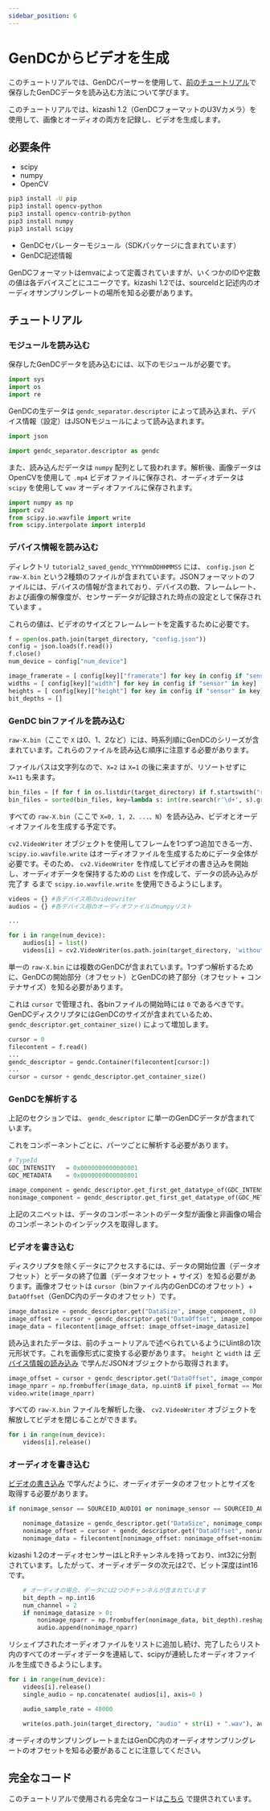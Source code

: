 ```yaml
---
sidebar_position: 6
---
```

# GenDCからビデオを生成

 このチュートリアルでは、GenDCパーサーを使用して、[前のチュートリアル](save-gendc)で保存したGenDCデータを読み込む方法について学びます。

 このチュートリアルでは、kizashi 1.2（GenDCフォーマットのU3Vカメラ）を使用して、画像とオーディオの両方を記録し、ビデオを生成します。

 ## 必要条件

 * scipy
 * numpy
 * OpenCV

 ```bash
 pip3 install -U pip
 pip3 install opencv-python
 pip3 install opencv-contrib-python
 pip3 install numpy
 pip3 install scipy
 ```

 * GenDCセパレーターモジュール（SDKパッケージに含まれています）
 * GenDC記述情報

 GenDCフォーマットはemvaによって定義されていますが、いくつかのIDや定数の値は各デバイスごとにユニークです。kizashi 1.2では、sourceIdと記述内のオーディオサンプリングレートの場所を知る必要があります。


 ## チュートリアル

 ### モジュールを読み込む

 保存したGenDCデータを読み込むには、以下のモジュールが必要です。

 ```python
 import sys
 import os
 import re
 ```

 GenDCの生データは `gendc_separator.descriptor` によって読み込まれ、デバイス情報（設定）はJSONモジュールによって読み込まれます。

 ```python
 import json

 import gendc_separator.descriptor as gendc
 ```

 また、読み込んだデータは `numpy` 配列として扱われます。解析後、画像データはOpenCVを使用して `.mp4` ビデオファイルに保存され、オーディオデータは `scipy` を使用して `wav` オーディオファイルに保存されます。

 ```python
 import numpy as np
 import cv2
 from scipy.io.wavfile import write
 from scipy.interpolate import interp1d
 ```

 ### デバイス情報を読み込む

 ディレクトリ `tutorial2_saved_gendc_YYYYmmDDHHMMSS` には、 `config.json` と `raw-X.bin` という2種類のファイルが含まれています。JSONフォーマットのファイルには、デバイスの情報が含まれており、デバイスの数、フレームレート、および画像の解像度が、センサーデータが記録された時点の設定として保存されています
。

 これらの値は、ビデオのサイズとフレームレートを定義するために必要です。

 ```python
 f = open(os.path.join(target_directory, "config.json"))
 config = json.loads(f.read())
 f.close()
 num_device = config["num_device"]

 image_framerate = [ config[key]["framerate"] for key in config if "sensor" in key]
 widths = [ config[key]["width"] for key in config if "sensor" in key]
 heights = [ config[key]["height"] for key in config if "sensor" in key]
 bit_depths = []
 ```

 ### GenDC binファイルを読み込む

 `raw-X.bin`（ここで `X` は0、1、2など）には、時系列順にGenDCのシリーズが含まれています。これらのファイルを読み込む順序に注意する必要があります。

 ファイルパスは文字列なので、`X=2` は `X=1` の後に来ますが、リソートせずに `X=11` も来ます。

 ```python
 bin_files = [f for f in os.listdir(target_directory) if f.startswith("raw-") and f.endswith(".bin")]
 bin_files = sorted(bin_files, key=lambda s: int(re.search(r'\d+', s).group()))
 ```

 すべての `raw-X.bin`（ここで `X=0, 1, 2、...、N`）を読み込み、ビデオとオーディオファイルを生成する予定です。

 `cv2.VideoWriter` オブジェクトを使用してフレームを1つずつ追加できる一方、 `scipy.io.wavfile.write` はオーディオファイルを生成するためにデータ全体が必要です。そのため、 `cv2.VideoWriter` を作成してビデオの書き込みを開始し、オーディオデータを保持するための `List` を作成して、データの読み込みが完了す 
るまで `scipy.io.wavfile.write` を使用できるようにします。

 ```python
 videos = {} #各デバイス用のvideowriter
 audios = {} #各デバイス用のオーディオファイルのnumpyリスト

 ...

 for i in range(num_device):
     audios[i] = list()
     videos[i] = cv2.VideoWriter(os.path.join(target_directory, 'without_audio' + str(i) + '.mp4'), cv2.VideoWriter_fourcc(*'mp4v'), image_framerate[i], (widths[i], heights[i]), False)
 ```

 単一の `raw-X.bin` には複数のGenDCが含まれています。1つずつ解析するために、GenDCの開始部分（オフセット）とGenDCの終了部分（オフセット + コンテナサイズ）を知る必要があります。

 これは `cursor` で管理され、各binファイルの開始時には `0` であるべきです。GenDCディスクリプタにはGenDCのサイズが含まれているため、 `gendc_descriptor.get_container_size()` によって増加します。

 ```python
 cursor = 0
 filecontent = f.read()
 ...
 gendc_descriptor = gendc.Container(filecontent[cursor:])
 ...
 cursor = cursor + gendc_descriptor.get_container_size()
 ```

 ### GenDCを解析する

 上記のセクションでは、 `gendc_descriptor` に単一のGenDCデータが含まれています。

 これをコンポーネントごとに、パーツごとに解析する必要があります。

 ```python
 # TypeId
 GDC_INTENSITY   = 0x0000000000000001
 GDC_METADATA    = 0x0000000000008001

 image_component = gendc_descriptor.get_first_get_datatype_of(GDC_INTENSITY)
 nonimage_component = gendc_descriptor.get_first_get_datatype_of(GDC_METADATA)
 ```
 上記のスニペットは、データのコンポーネントのデータ型が画像と非画像の場合のコンポーネントのインデックスを取得します。

 ### ビデオを書き込む

 ディスクリプタを除くデータにアクセスするには、データの開始位置（データオフセット）とデータの終了位置（データオフセット + サイズ）を知る必要があります。画像オフセットは `cursor`（binファイル内のGenDCのオフセット）+ `DataOffset`（GenDC内のデータのオフセット）です。

 ```python
 image_datasize = gendc_descriptor.get("DataSize", image_component, 0)
 image_offset = cursor + gendc_descriptor.get("DataOffset", image_component, 0)
 image_data = filecontent[image_offset: image_offset+image_datasize]
 ```

 読み込まれたデータは、前のチュートリアルで述べられているようにUint8の1次元形状です。これを画像形式に変換する必要があります。 `height` と `width` は [デバイス情報の読み込み](#load-device-info) で学んだJSONオブジェクトから取得されます。

 ```python
 image_offset = cursor + gendc_descriptor.get("DataOffset", image_component, 0)
 image_nparr = np.frombuffer(image_data, np.uint8 if pixel_format == Mono8 else np.uint16).reshape((height, width))
 video.write(image_nparr)
 ```

 すべての `raw-X.bin` ファイルを解析した後、 `cv2.VideoWriter` オブジェクトを解放してビデオを閉じることができます。

 ```python
 for i in range(num_device):
     videos[i].release()
 ```

 ### オーディオを書き込む

 [ビデオの書き込み](#write-video) で学んだように、オーディオデータのオフセットとサイズを取得する必要があります。

 ```python
 if nonimage_sensor == SOURCEID_AUDIO1 or nonimage_sensor == SOURCEID_AUDIO2:

     nonimage_datasize = gendc_descriptor.get("DataSize", nonimage_component, 0)
     nonimage_offset = cursor + gendc_descriptor.get("DataOffset", nonimage_component, 0)
     nonimage_data = filecontent[nonimage_offset: nonimage_offset+nonimage_datasize]
 ```

 kizashi 1.2のオーディオセンサーはLとRチャンネルを持っており、int32に分割されています。したがって、オーディオデータの次元は2で、ビット深度はint16です。

 ```python
     # オーディオの場合、データには2つのチャンネルが含まれています
     bit_depth = np.int16
     num_channel = 2
     if nonimage_datasize > 0:
         nonimage_nparr = np.frombuffer(nonimage_data, bit_depth).reshape((int(nonimage_datasize/np.dtype(bit_depth).itemsize/num_channel), num_channel))
         audio.append(nonimage_nparr)
 ```

 リシェイプされたオーディオファイルをリストに追加し続け、完了したらリスト内のすべてのオーディオデータを連結して、scipyが連続したオーディオファイルを生成できるようにします。

 ```python
 for i in range(num_device):
     videos[i].release()
     single_audio = np.concatenate( audios[i], axis=0 )

     audio_sample_rate = 48000

     write(os.path.join(target_directory, "audio" + str(i) + ".wav"), audio_sample_rate, single_audio.astype(bit_depth))
 ```

 オーディオのサンプリングレートまたはGenDC内のオーディオサンプリングレートのオフセットを知る必要があることに注意してください。

 ## 完全なコード

 このチュートリアルで使用される完全なコードは[こちら](https://github.com/Sensing-Dev/tutorials/blob/main/python/tutorial3_generate_video.py) で提供されています。